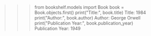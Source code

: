 >>> from bookshelf.models import Book
>>> book = Book.objects.first()
>>> print("Title:", book.title)
Title: 1984
>>> print("Author:", book.author)
Author: George Orwell
>>> print("Publication Year:", book.publication_year)
Publication Year: 1949